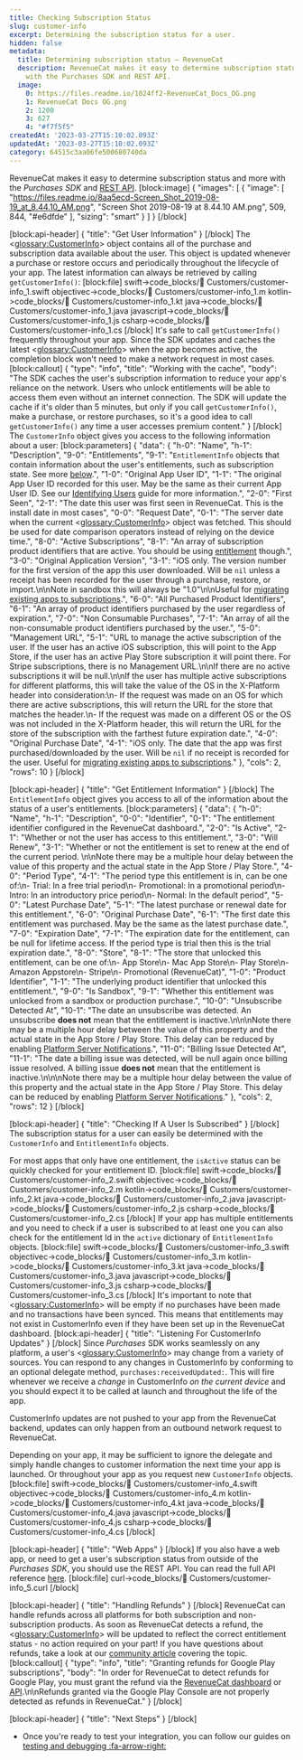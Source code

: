 ```yaml
---
title: Checking Subscription Status
slug: customer-info
excerpt: Determining the subscription status for a user.
hidden: false
metadata:
  title: Determining subscription status – RevenueCat
  description: RevenueCat makes it easy to determine subscription status and more
    with the Purchases SDK and REST API.
  image:
    0: https://files.readme.io/1024ff2-RevenueCat_Docs_OG.png
    1: RevenueCat Docs OG.png
    2: 1200
    3: 627
    4: "#f7f5f5"
createdAt: '2023-03-27T15:10:02.093Z'
updatedAt: '2023-03-27T15:10:02.093Z'
category: 64515c3aa06fe500680740da
---
```

RevenueCat makes it easy to determine subscription status and more with the *Purchases SDK* and [REST API](https://docs.revenuecat.com/reference). 
[block:image]
{
  "images": [
    {
      "image": [
        "https://files.readme.io/8aa5ecd-Screen_Shot_2019-08-19_at_8.44.10_AM.png",
        "Screen Shot 2019-08-19 at 8.44.10 AM.png",
        509,
        844,
        "#e6dfde"
      ],
      "sizing": "smart"
    }
  ]
}
[/block]

[block:api-header]
{
  "title": "Get User Information"
}
[/block]
The <<glossary:CustomerInfo>> object contains all of the purchase and subscription data available about the user. This object is updated whenever a purchase or restore occurs and periodically throughout the lifecycle of your app. The latest information can always be retrieved by calling `getCustomerInfo()`:
[block:file]
swift->code_blocks/👥 Customers/customer-info_1.swift
objectivec->code_blocks/👥 Customers/customer-info_1.m
kotlin->code_blocks/👥 Customers/customer-info_1.kt
java->code_blocks/👥 Customers/customer-info_1.java
javascript->code_blocks/👥 Customers/customer-info_1.js
csharp->code_blocks/👥 Customers/customer-info_1.cs
[/block]
It's safe to call `getCustomerInfo()` frequently throughout your app. Since the SDK updates and caches the latest <<glossary:CustomerInfo>> when the app becomes active, the completion block won't need to make a network request in most cases. 
[block:callout]
{
  "type": "info",
  "title": "Working with the cache",
  "body": "The SDK caches the user's subscription information to reduce your app's reliance on the network. Users who unlock entitlements will be able to access them even without an internet connection. The SDK will update the cache if it's older than 5 minutes, but only if you call `getCustomerInfo()`, make a purchase, or restore purchases, so it's a good idea to call `getCustomerInfo()` any time a user accesses premium content."
}
[/block]
The `CustomerInfo` object gives you access to the following information about a user:
[block:parameters]
{
  "data": {
    "h-0": "Name",
    "h-1": "Description",
    "9-0": "Entitlements",
    "9-1": "`EntitlementInfo` objects that contain information about the user's entitlements, such as subscription state. See more [below](doc:purchaserinfo#section-get-entitlement-information).",
    "1-0": "Original App User ID",
    "1-1": "The original App User ID recorded for this user. May be the same as their current App User ID. See our [Identifying Users](doc:user-ids) guide for more information.",
    "2-0": "First Seen",
    "2-1": "The date this user was first seen in RevenueCat. This is the install date in most cases",
    "0-0": "Request Date",
    "0-1": "The server date when the current <<glossary:CustomerInfo>> object was fetched. This should be used for date comparison operators instead of relying on the device time.",
    "8-0": "Active Subscriptions",
    "8-1": "An array of subscription product identifiers that are active. You should be using [entitlement](doc:entitlements) though.",
    "3-0": "Original Application Version",
    "3-1": "iOS only. The version number for the first version of the app this user downloaded. Will be `nil` unless a receipt has been recorded for the user through a purchase, restore, or import.\n\nNote in sandbox this will always be \"1.0\"\n\nUseful for [migrating existing apps to subscriptions](doc:migrating-existing-subscriptions).",
    "6-0": "All Purchased Product Identifiers",
    "6-1": "An array of product identifiers purchased by the user regardless of expiration.",
    "7-0": "Non Consumable Purchases",
    "7-1": "An array of all the non-consumable product identifiers purchased by the user.",
    "5-0": "Management URL",
    "5-1": "URL to manage the active subscription of the user. If the user has an active iOS subscription, this will point to the App Store, if the user has an active Play Store subscription it will point there. For Stripe subscriptions, there is no Management URL.\n\nIf there are no active subscriptions it will be null.\n\nIf the user has multiple active subscriptions for different platforms, this will take the value of the OS in the X-Platform header into consideration:\n﻿- If the request was made on an OS for which there are active subscriptions, this will return the URL for the store that matches the header.\n﻿- If the request was made on a different OS or the OS was not included in the X-Platform header, this will return the URL for the store of the subscription with the farthest future expiration date.",
    "4-0": "Original Purchase Date",
    "4-1": "iOS only. The date that the app was first purchased/downloaded by the user. Will be `nil` if no receipt is recorded for the user. Useful for [migrating existing apps to subscriptions](doc:migrating-existing-subscriptions)."
  },
  "cols": 2,
  "rows": 10
}
[/block]

[block:api-header]
{
  "title": "Get Entitlement Information"
}
[/block]
The `EntitlementInfo` object gives you access to all of the information about the status of a user's entitlements.
[block:parameters]
{
  "data": {
    "h-0": "Name",
    "h-1": "Description",
    "0-0": "Identifier",
    "0-1": "The entitlement identifier configured in the RevenueCat dashboard.",
    "2-0": "Is Active",
    "2-1": "Whether or not the user has access to this entitlement.",
    "3-0": "Will Renew",
    "3-1": "Whether or not the entitlement is set to renew at the end of the current period. \n\nNote there may be a multiple hour delay between the value of this property and the actual state in the App Store / Play Store.",
    "4-0": "Period Type",
    "4-1": "The period type this entitlement is in, can be one of:\n- Trial: In a free trial period\n- Promotional: In a promotional period\n- Intro: In an introductory price period\n- Normal: In the default period",
    "5-0": "Latest Purchase Date",
    "5-1": "The latest purchase or renewal date for this entitlement.",
    "6-0": "Original Purchase Date",
    "6-1": "The first date this entitlement was purchased. May be the same as the latest purchase date.",
    "7-0": "Expiration Date",
    "7-1": "The expiration date for the entitlement, can be null for lifetime access. If the period type is trial then this is the trial expiration date.",
    "8-0": "Store",
    "8-1": "The store that unlocked this entitlement, can be one of:\n- App Store\n- Mac App Store\n- Play Store\n- Amazon Appstore\n- Stripe\n- Promotional (RevenueCat)",
    "1-0": "Product Identifier",
    "1-1": "The underlying product identifier that unlocked this entitlement.",
    "9-0": "Is Sandbox",
    "9-1": "Whether this entitlement was unlocked from a sandbox or production purchase.",
    "10-0": "Unsubscribe Detected At",
    "10-1": "The date an unsubscribe was detected. An unsubscribe **does not** mean that the entitlement is inactive.\n\n\nNote there may be a multiple hour delay between the value of this property and the actual state in the App Store / Play Store. This delay can be reduced by enabling [Platform Server Notifications](https://docs.revenuecat.com/docs/server-notifications).",
    "11-0": "Billing Issue Detected At",
    "11-1": "The date a billing issue was detected, will be null again once billing issue resolved. A billing issue **does not** mean that the entitlement is inactive.\n\n\nNote there may be a multiple hour delay between the value of this property and the actual state in the App Store / Play Store. This delay can be reduced by enabling [Platform Server Notifications](https://docs.revenuecat.com/docs/server-notifications)."
  },
  "cols": 2,
  "rows": 12
}
[/block]

[block:api-header]
{
  "title": "Checking If A User Is Subscribed"
}
[/block]
The subscription status for a user can easily be determined with the `CustomerInfo` and `EntitlementInfo` objects.

For most apps that only have one entitlement, the `isActive` status can be quickly checked for your entitlement ID. 
[block:file]
swift->code_blocks/👥 Customers/customer-info_2.swift
objectivec->code_blocks/👥 Customers/customer-info_2.m
kotlin->code_blocks/👥 Customers/customer-info_2.kt
java->code_blocks/👥 Customers/customer-info_2.java
javascript->code_blocks/👥 Customers/customer-info_2.js
csharp->code_blocks/👥 Customers/customer-info_2.cs
[/block]
If your app has multiple entitlements and you need to check if a user is subscribed to at least one you can also check for the entitlement Id in the `active` dictionary of `EntitlementInfo` objects.
[block:file]
swift->code_blocks/👥 Customers/customer-info_3.swift
objectivec->code_blocks/👥 Customers/customer-info_3.m
kotlin->code_blocks/👥 Customers/customer-info_3.kt
java->code_blocks/👥 Customers/customer-info_3.java
javascript->code_blocks/👥 Customers/customer-info_3.js
csharp->code_blocks/👥 Customers/customer-info_3.cs
[/block]
It's important to note that <<glossary:CustomerInfo>> will be empty if no purchases have been made and no transactions have been synced. This means that entitlements may not exist in CustomerInfo even if they have been set up in the RevenueCat dashboard.
[block:api-header]
{
  "title": "Listening For CustomerInfo Updates"
}
[/block]
Since *Purchases* SDK works seamlessly on any platform, a user's <<glossary:CustomerInfo>> may change from a variety of sources. You can respond to any changes in CustomerInfo by conforming to an optional delegate method, `purchases:receivedUpdated:`. This will fire whenever we receive a *change* in CustomerInfo *on the current device* and you should expect it to be called at launch and throughout the life of the app.

CustomerInfo updates are not pushed to your app from the RevenueCat backend, updates can only happen from an outbound network request to RevenueCat.

Depending on your app, it may be sufficient to ignore the delegate and simply handle changes to customer information the next time your app is launched. Or throughout your app as you request new `CustomerInfo` objects.
[block:file]
swift->code_blocks/👥 Customers/customer-info_4.swift
objectivec->code_blocks/👥 Customers/customer-info_4.m
kotlin->code_blocks/👥 Customers/customer-info_4.kt
java->code_blocks/👥 Customers/customer-info_4.java
javascript->code_blocks/👥 Customers/customer-info_4.js
csharp->code_blocks/👥 Customers/customer-info_4.cs
[/block]

[block:api-header]
{
  "title": "Web Apps"
}
[/block]
If you also have a web app, or need to get a user's subscription status from outside of the *Purchases SDK*, you should use the REST API. You can read the full API reference [here](https://docs.revenuecat.com/reference).
[block:file]
curl->code_blocks/👥 Customers/customer-info_5.curl
[/block]

[block:api-header]
{
  "title": "Handling Refunds"
}
[/block]
RevenueCat can handle refunds across all platforms for both subscription and non-subscription products. As soon as RevenueCat detects a refund, the <<glossary:CustomerInfo>> will be updated to reflect the correct entitlement status - no action required on your part! If you have questions about refunds, take a look at our [community article](https://community.revenuecat.com/general-questions-7/how-do-i-issue-a-refund-115) covering the topic.
[block:callout]
{
  "type": "info",
  "title": "Granting refunds for Google Play subscriptions",
  "body": "In order for RevenueCat to detect refunds for Google Play, you must grant the refund via the [RevenueCat dashboard](https://docs.revenuecat.com/docs/customer-history#refunding-purchases) or [API](https://docs.revenuecat.com/reference#revoke-a-google-subscription).\n\nRefunds granted via the Google Play Console are not properly detected as refunds in RevenueCat."
}
[/block]

[block:api-header]
{
  "title": "Next Steps"
}
[/block]
* Once you're ready to test your integration, you can follow our guides on [testing and debugging :fa-arrow-right:](doc:debugging)